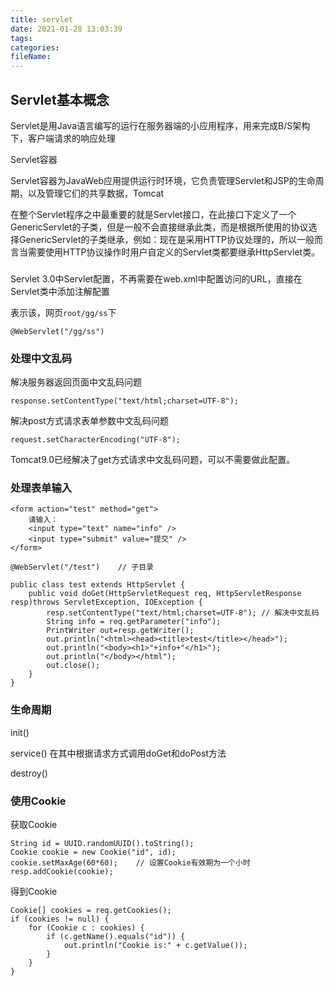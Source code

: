 ```yaml
---
title: servlet
date: 2021-01-28 13:03:39
tags:
categories:
fileName:
---
```


## Servlet基本概念

Servlet是用Java语言编写的运行在服务器端的小应用程序，用来完成B/S架构下，客户端请求的响应处理



Servlet容器

Servlet容器为JavaWeb应用提供运行时环境，它负责管理Servlet和JSP的生命周期，以及管理它们的共享数据，Tomcat



在整个Servlet程序之中最重要的就是Servlet接口，在此接口下定义了一个GenericServlet的子类，但是一般不会直接继承此类，而是根据所使用的协议选择GenericServlet的子类继承，例如：现在是采用HTTP协议处理的，所以一般而言当需要使用HTTP协议操作时用户自定义的Servlet类都要继承HttpServlet类。



### 

Servlet 3.0中Servlet配置，不再需要在web.xml中配置访问的URL，直接在Servlet类中添加注解配置

表示该，网页`root/gg/ss`下

```
@WebServlet("/gg/ss")
```



### 处理中文乱码

解决服务器返回页面中文乱码问题

```
response.setContentType("text/html;charset=UTF-8");
```

解决post方式请求表单参数中文乱码问题

```
request.setCharacterEncoding("UTF-8");
```

Tomcat9.0已经解决了get方式请求中文乱码问题，可以不需要做此配置。



### 处理表单输入

```
<form action="test" method="get">
    请输入：
    <input type="text" name="info" />
    <input type="submit" value="提交" />
</form>
```



```
@WebServlet("/test")    // 子目录

public class test extends HttpServlet {
    public void doGet(HttpServletRequest req, HttpServletResponse resp)throws ServletException, IOException {
        resp.setContentType("text/html;charset=UTF-8"); // 解决中文乱码
        String info = req.getParameter("info");
        PrintWriter out=resp.getWriter();
        out.println("<html><head><title>test</title></head>");
        out.println("<body><h1>"+info+"</h1>");
        out.println("</body></html");
        out.close();
    }
}
```



### 生命周期

init()

service()	在其中根据请求方式调用doGet和doPost方法

destroy()



### 使用Cookie

获取Cookie

```
String id = UUID.randomUUID().toString();
Cookie cookie = new Cookie("id", id);
cookie.setMaxAge(60*60);	// 设置Cookie有效期为一个小时
resp.addCookie(cookie);
```

得到Cookie

```
Cookie[] cookies = req.getCookies();
if (cookies != null) {
	for (Cookie c : cookies) {
		if (c.getName().equals("id")) {
			out.println("Cookie is:" + c.getValue());
		}
	}
}
```

